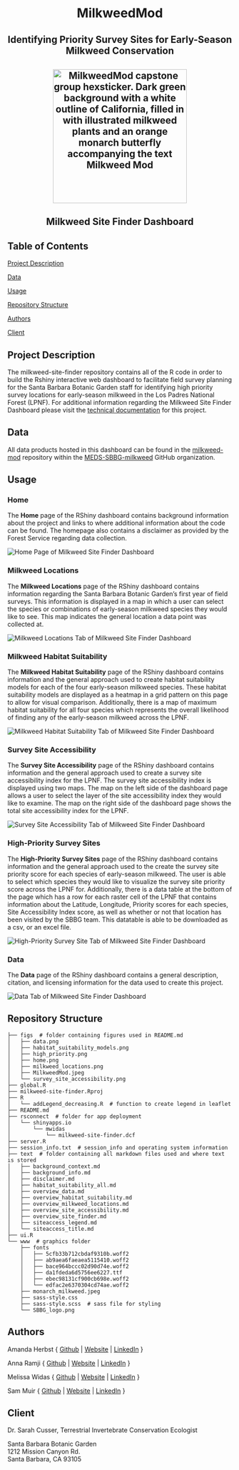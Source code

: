 <h1 align="center">

MilkweedMod

</h1>

<h2 align="center">

**Identifying Priority Survey Sites for Early-Season Milkweed Conservation**

</h2>

<h2 align="center">

<img src = "https://github.com/MEDS-SBBG-milkweed/.github/assets/98177666/b98e752a-194c-4e54-8623-15ef18f8409b" alt="MilkweedMod capstone group hexsticker. Dark green background with a white outline of California, filled in with illustrated milkweed plants and an orange monarch butterfly accompanying the text Milkweed Mod" width="300">

<h2 align="center">

**Milkweed Site Finder Dashboard**

</h2>

## Table of Contents

[Project Description](##project-description)

[Data](#data)

[Usage](#usage)

[Repository Structure](#repository-structure)

[Authors](#authors)

[Client](#client)

## Project Description
The milkweed-site-finder repository contains all of the R code in order to build the Rshiny interactive web dashboard to facilitate field survey planning for the Santa Barbara Botanic Garden staff for identifying high priority survey locations for early-season milkweed in the Los Padres National Forest (LPNF). For additional information regarding the Milkweed Site Finder Dashboard please visit the [technical documentation](https://bren.ucsb.edu/projects/identifying-priority-survey-sites-early-season-milkweed-conservation) for this project.
 
## Data
All data products hosted in this dashboard can be found in the [milkweed-mod](https://github.com/milkweed-mod/milkweed-mod) repository within the [MEDS-SBBG-milkweed](https://github.com/MEDS-SBBG-milkweed) GitHub organization. 

## Usage

### Home

The **Home** page of the RShiny dashboard contains background information about the project and links to where additional information about the code can be found. The homepage also contains a disclaimer as provided by the Forest Service regarding data collection.

</h2>

<img src="https://github.com/MEDS-SBBG-milkweed/milkweed-site-finder/blob/main/figs/home.png" alt="Home Page of Milkweed Site Finder Dashboard">

### Milkweed Locations

The **Milkweed Locations** page of the RShiny dashboard contains information regarding the Santa Barbara Botanic Garden’s first year of field surveys. This information is displayed in a map in which a user can select the species or combinations  of early-season milkweed species they would like to see. This map indicates the general location a data point was collected at.

</h2>

<img src="https://github.com/MEDS-SBBG-milkweed/milkweed-site-finder/blob/main/figs/milkweed_locations.png" alt="Milkweed Locations Tab of Milkweed Site Finder Dashboard">

### Milkweed Habitat Suitability

The **Milkweed Habitat Suitability** page of the RShiny dashboard contains information and the general approach used to create habitat suitability models for each of the four early-season milkweed species. These habitat suitability models are displayed as a heatmap in a grid pattern on this page to allow for visual comparison. Additionally, there is a map of maximum habitat suitability for all four species which represents the overall likelihood of finding any of the early-season milkweed across the LPNF.

</h2>

<img src="https://github.com/MEDS-SBBG-milkweed/milkweed-site-finder/blob/main/figs/habitat_suitability_models.png" alt="Milkweed Habitat Suitability Tab of Milkweed Site Finder Dashboard">

### Survey Site Accessibility

The **Survey Site Accessibility** page of the RShiny dashboard contains information and the general approach used to create a survey site accessibility index for the LPNF. The survey site accessibility index is displayed using two maps. The map on the left side of the dashboard page allows a user to select the layer of the site accessibility index they would like to examine. The map on the right side of the dashboard page shows the total site accessibility index for the LPNF.

</h2>

<img src="https://github.com/MEDS-SBBG-milkweed/milkweed-site-finder/blob/main/figs/survey_site_accessibility.png" alt="Survey Site Accessibility Tab of Milkweed Site Finder Dashboard">

### High-Priority Survey Sites

The **High-Priority Survey Sites** page of the RShiny dashboard contains information and the general approach used to the create the survey site priority score for each species of early-season milkweed. The user is able to select which species they would like to visualize the survey site priority score across the LPNF for. Additionally, there is a data table at the bottom of the page which has a row for each raster cell of the LPNF that contains information about the Latitude, Longitude, Priority scores for each species, Site Accessibility Index score, as well as whether or not that location has been visited by the SBBG team. This datatable is able to be downloaded as a csv, or an excel file. 

</h2>

<img src="https://github.com/MEDS-SBBG-milkweed/milkweed-site-finder/blob/main/figs/high_priority.png" alt="High-Priority Survey Site Tab of Milkweed Site Finder Dashboard">

### Data

The **Data** page of the RShiny dashboard contains a general description, citation, and licensing information for the data used to create this project. 

</h2>

<img src="https://github.com/MEDS-SBBG-milkweed/milkweed-site-finder/blob/main/figs/data.png" alt="Data Tab of Milkweed Site Finder Dashboard">


## Repository Structure
```
├── figs  # folder containing figures used in README.md
│   ├── data.png
│   ├── habitat_suitability_models.png
│   ├── high_priority.png
│   ├── home.png
│   ├── milkweed_locations.png
│   ├── MilkweedMod.jpeg
│   └── survey_site_accessibility.png
├── global.R
├── milkweed-site-finder.Rproj
├── R
│   └── addLegend_decreasing.R  # function to create legend in leaflet
├── README.md
├── rsconnect  # folder for app deployment
│   └── shinyapps.io
│       └── mwidas
│           └── milkweed-site-finder.dcf
├── server.R
├── session_info.txt  # session_info and operating system information
├── text  # folder containing all markdown files used and where text is stored
│   ├── background_context.md
│   ├── background_info.md
│   ├── disclaimer.md
│   ├── habitat_suitability_all.md
│   ├── overview_data.md
│   ├── overview_habitat_suitability.md
│   ├── overview_milkweed_locations.md
│   ├── overview_site_accessibility.md
│   ├── overview_site_finder.md
│   ├── siteaccess_legend.md
│   └── siteaccess_title.md
├── ui.R
└── www  # graphics folder
    ├── fonts
    │   ├── 5cfb33b712cbdaf9310b.woff2
    │   ├── ab9aea6faeaea5115410.woff2
    │   ├── bace964bccc02d90d74e.woff2
    │   ├── da1fdeda6d5756ee6227.ttf
    │   ├── ebec98131cf900cb698e.woff2
    │   └── edfac2e6370304cd74ae.woff2
    ├── monarch_milkweed.jpeg
    ├── sass-style.css
    ├── sass-style.scss  # sass file for styling 
    └── SBBG_logo.png
```

## Authors

 Amanda Herbst { [Github](https://github.com/amandaherbst) | [Website](amandaherbst.github.io) | [LinkedIn](https://www.linkedin.com/in/amanda-herbst/) }

 Anna Ramji { [Github](https://github.com/annaramji) | [Website](https://annaramji.github.io/) | [LinkedIn](https://www.linkedin.com/in/annaramji/) }

 Melissa Widas { [Github](https://github.com/mwidas) | [Website](https://mwidas.github.io/) | [LinkedIn](https://www.linkedin.com/in/mwidas/) }

 Sam Muir { [Github](https://github.com/shmuir) | [Website](https://shmuir.github.io/) | [LinkedIn](https://www.linkedin.com/in/shmuir/) }

## Client
Dr. Sarah Cusser, Terrestrial Invertebrate Conservation Ecologist

Santa Barbara Botanic Garden <br>
1212 Mission Canyon Rd. <br>
Santa Barbara, CA 93105


